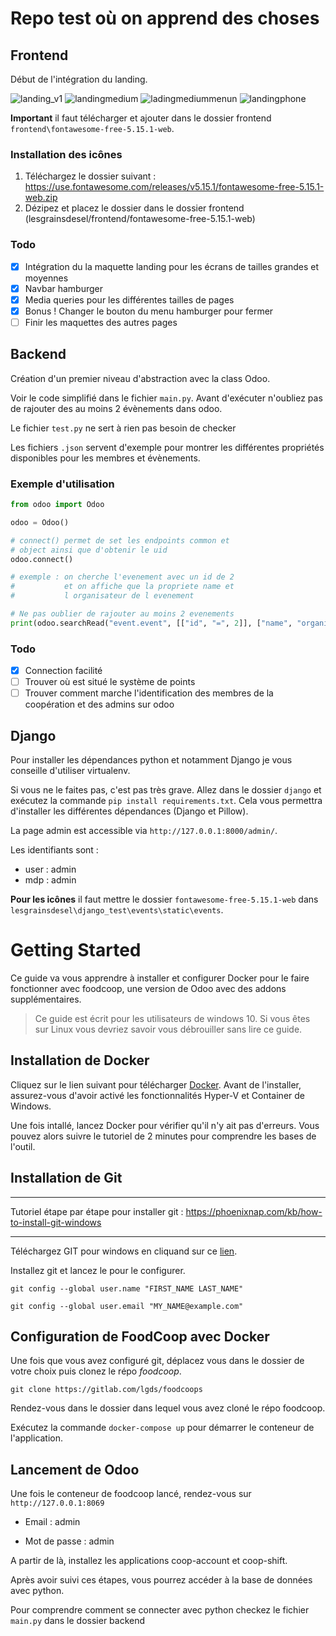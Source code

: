 # Repo test où on apprend des choses

## Frontend

Début de l'intégration du landing.

![landing_v1](https://user-images.githubusercontent.com/25727549/100433402-4fb10f00-309b-11eb-8ab8-60b95dfea113.PNG)
![landingmedium](https://user-images.githubusercontent.com/25727549/100482533-02af5600-30f8-11eb-9774-68abeeeb34c6.PNG)
![ladingmediummenun](https://user-images.githubusercontent.com/25727549/100482536-0347ec80-30f8-11eb-96cf-7718a34d3280.PNG)
![landingphone](https://user-images.githubusercontent.com/25727549/100482535-0347ec80-30f8-11eb-9fc2-6b3e7061504f.PNG)

**Important** il faut télécharger et ajouter dans le dossier frontend `frontend\fontawesome-free-5.15.1-web`.

### Installation des icônes

1. Téléchargez le dossier suivant : https://use.fontawesome.com/releases/v5.15.1/fontawesome-free-5.15.1-web.zip
2. Dézipez et placez le dossier dans le dossier frontend (lesgrainsdesel/frontend/fontawesome-free-5.15.1-web)

### Todo

- [x] Intégration du la maquette landing pour les écrans de tailles grandes et moyennes
- [x] Navbar hamburger
- [x] Media queries pour les différentes tailles de pages
- [x] Bonus ! Changer le bouton du menu hamburger pour fermer
- [ ] Finir les maquettes des autres pages

## Backend

Création d'un premier niveau d'abstraction avec la class Odoo.

Voir le code simplifié dans le fichier `main.py`. Avant d'exécuter n'oubliez pas de rajouter des au moins 2 évènements dans odoo.

Le fichier `test.py` ne sert à rien pas besoin de checker

Les fichiers `.json` servent d'exemple pour montrer les différentes propriétés disponibles pour les membres et évènements.

### Exemple d'utilisation

```python
from odoo import Odoo

odoo = Odoo()

# connect() permet de set les endpoints common et
# object ainsi que d'obtenir le uid
odoo.connect()

# exemple : on cherche l'evenement avec un id de 2
#           et on affiche que la propriete name et
#           l organisateur de l evenement

# Ne pas oublier de rajouter au moins 2 evenements
print(odoo.searchRead("event.event", [["id", "=", 2]], ["name", "organizer_id"]))
```

### Todo

- [x] Connection facilité
- [ ] Trouver où est situé le système de points
- [ ] Trouver comment marche l'identification des membres de la coopération et des admins sur odoo

## Django

Pour installer les dépendances python et notamment Django je vous conseille d'utiliser virtualenv.

Si vous ne le faites pas, c'est pas très grave. Allez dans le dossier `django` et exécutez la commande `pip install requirements.txt`. Cela vous permettra d'installer les différentes dépendances (Django et Pillow).

La page admin est accessible via `http://127.0.0.1:8000/admin/`.

Les identifiants sont :

- user : admin
- mdp : admin

**Pour les icônes** il faut mettre le dossier `fontawesome-free-5.15.1-web` dans `lesgrainsdesel\django_test\events\static\events`.

# Getting Started

Ce guide va vous apprendre à installer et configurer Docker pour le faire fonctionner avec foodcoop, une version de Odoo avec des addons supplémentaires.

> Ce guide est écrit pour les utilisateurs de windows 10. Si vous êtes sur Linux vous devriez savoir vous débrouiller sans lire ce guide.

## Installation de Docker

Cliquez sur le lien suivant pour télécharger [Docker](https://desktop.docker.com/win/stable/Docker%20Desktop%20Installer.exe).
Avant de l'installer, assurez-vous d'avoir activé les fonctionnalités Hyper-V et Container de Windows.

Une fois intallé, lancez Docker pour vérifier qu'il n'y ait pas d'erreurs. Vous pouvez alors suivre le tutoriel de 2 minutes pour comprendre les bases de l'outil.

## Installation de Git

---

Tutoriel étape par étape pour installer git :
https://phoenixnap.com/kb/how-to-install-git-windows

---

Téléchargez GIT pour windows en cliquand sur ce [lien](https://git-scm.com/downloads).

Installez git et lancez le pour le configurer.

`git config --global user.name "FIRST_NAME LAST_NAME"`

`git config --global user.email "MY_NAME@example.com"`

## Configuration de FoodCoop avec Docker

Une fois que vous avez configuré git, déplacez vous dans le dossier de votre choix puis clonez le répo _foodcoop_.

`git clone https://gitlab.com/lgds/foodcoops`

Rendez-vous dans le dossier dans lequel vous avez cloné le répo foodcoop.

Exécutez la commande `docker-compose up` pour démarrer le conteneur de l'application.

## Lancement de Odoo

Une fois le conteneur de foodcoop lancé, rendez-vous sur `http://127.0.0.1:8069`

- Email : admin

- Mot de passe : admin

A partir de là, installez les applications coop-account et coop-shift.

Après avoir suivi ces étapes, vous pourrez accéder à la base de données avec python.

Pour comprendre comment se connecter avec python checkez le fichier `main.py` dans le dossier backend
